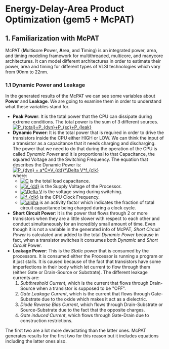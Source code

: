 # Energy-Delay-Area Product Optimization (gem5 + McPAT)

## 1. Familiarization with McPAT  

McPAT (**M**ulti**c**ore **P**ower, **A**rea, and **T**iming) is an integrated power, area, and timing modeling framework for multithreaded, multicore, and manycore architectures. It can model different architectures in order to estimate their power, area and timing for different types of VLSI technologies which vary from 90nm to 22nm.

### 1.1 Dynamic Power and Leakage

In the generated results of the McPAT we can see some variables about **Power** and **Leakage**. We are going to examine them in order to understand what these variables stand for.

* **Peak Power**: It is the total power that the CPU can dissipate during extreme conditions. The total power is the sum of 3 different sources.  
<a href="https://www.codecogs.com/eqnedit.php?latex=\dpi{150}&space;P_{total}=P_{dyn}&plus;P_{sc}&plus;P_{leak}" target="_blank"><img src="https://latex.codecogs.com/gif.latex?\dpi{150}&space;P_{total}=P_{dyn}&plus;P_{sc}&plus;P_{leak}" title="P_{total}=P_{dyn}+P_{sc}+P_{leak}" /></a>
* **Dynamic Power**: It is the total power that is required in order to drive the transistors inside the CPU either HIGH or LOW. We can think the input of a transistor as a capacitance that it needs charging and discharging. The power that we need to do that during the operation of the CPU is called _Dynamic Power_ and it is proportional to that Capacitance, the squared Voltage and the Switching Frequency. The equation that describes the Dynamic Power is:
<a href="https://www.codecogs.com/eqnedit.php?latex=\dpi{150}&space;P_{dyn}&space;=&space;a*C*V_{dd}*\Delta&space;V*f_{clk}" target="_blank"><img src="https://latex.codecogs.com/gif.latex?\dpi{150}&space;P_{dyn}&space;=&space;a*C*V_{dd}*\Delta&space;V*f_{clk}" title="P_{dyn} = a*C*V_{dd}*\Delta V*f_{clk}" /></a>  
where:
   * <a href="https://www.codecogs.com/eqnedit.php?latex=\inline&space;C" target="_blank"><img src="https://latex.codecogs.com/gif.latex?\inline&space;C" title="C" /></a> is the total load capacitance.
   * <a href="https://www.codecogs.com/eqnedit.php?latex=\inline&space;V_{dd}" target="_blank"><img src="https://latex.codecogs.com/gif.latex?\inline&space;V_{dd}" title="V_{dd}" /></a> is the Supply Voltage of the Processor.
   * <a href="https://www.codecogs.com/eqnedit.php?latex=\inline&space;\Delta&space;V" target="_blank"><img src="https://latex.codecogs.com/gif.latex?\inline&space;\Delta&space;V" title="\Delta V" /></a> is the voltage swing during switching.
   * <a href="https://www.codecogs.com/eqnedit.php?latex=\inline&space;f_{clk}" target="_blank"><img src="https://latex.codecogs.com/gif.latex?\inline&space;f_{clk}" title="f_{clk}" /></a> is the CPU Clock Frequency.
   * <a href="https://www.codecogs.com/eqnedit.php?latex=\inline&space;\alpha" target="_blank"><img src="https://latex.codecogs.com/gif.latex?\inline&space;\alpha" title="\alpha" /></a> is an activity factor which indicates the fraction of total circuit capacitance being charged during a clock cycle.  
* **Short Circuit Power**: It is the power that flows through 2 or more transistors when they are a little slower with respect to each other and conduct simultaneously for an incredibly small amount of time. Even though it is not a variable in the generated info of McPAT, _Short Circuit Power_ is calculated and added to the total _Dynamic Power_ because in fact, when a transistor switches it consumes both _Dynamic_ and _Short Circuit_ Power.
* **Leakage Power**: This is the _Static_ power that is consumed by the processors. It is consumed either the Processor is running a program or it just stalls. It is caused because of the fact that transistors have some imperfections in their body which let current to flow through them (either Gate or Drain-Source or Substrate). The different leakage currents are:
   1. _Subthreshold Current_, which is the current that flows through Drain-Source when a transistor is supposed to be "OFF".
   2. _Gate Leakage Current_, which is the current that flows through Gate-Substrate due to the oxide which makes it act as a dielectric.
   3. _Diode Reverse Bias Current_, which flows through Drain-Substrate or Source-Substrate due to the fact that the opposite charges.
   4. _Gate induced Current_, which flows through Gate-Drain due to construction restrictions.
   
The first two are a lot more devastating than the latter ones. McPAT generates results for the first two for this reason but it includes equations including the latter ones also.

